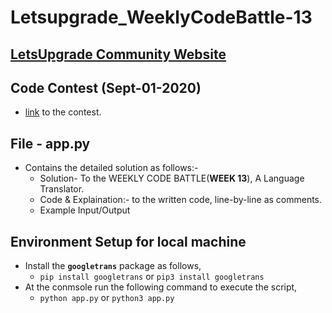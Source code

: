 # Letsupgrade_WeeklyCodeBattle-13
## [LetsUpgrade Community Website](https://community.letsupgrade.in)

## __Code Contest__ (Sept-01-2020)
  - [link](https://community.letsupgrade.in/question/weekly-code-battle---week-13-5f4cd0e4a1477253181b832d) to the contest.

## File - app.py
  - Contains the detailed solution as follows:-
	- Solution- To the WEEKLY CODE BATTLE(__WEEK 13__), A Language Translator.
	- Code & Explaination:- to the written code, line-by-line as comments.
	- Example Input/Output

## Environment Setup for local machine
  - Install the __```googletrans```__ package as follows,
    - ```pip install googletrans``` or ```pip3 install googletrans```
  - At the conmsole run the following command to execute the script,
    - ```python app.py``` or ```python3 app.py```
